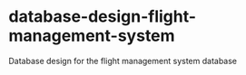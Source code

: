 # database-design-flight-management-system
Database design for the flight management system database
